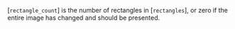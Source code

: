 [`rectangle_count`] is the number of rectangles in [`rectangles`],
or zero if the entire image has changed and should be presented.